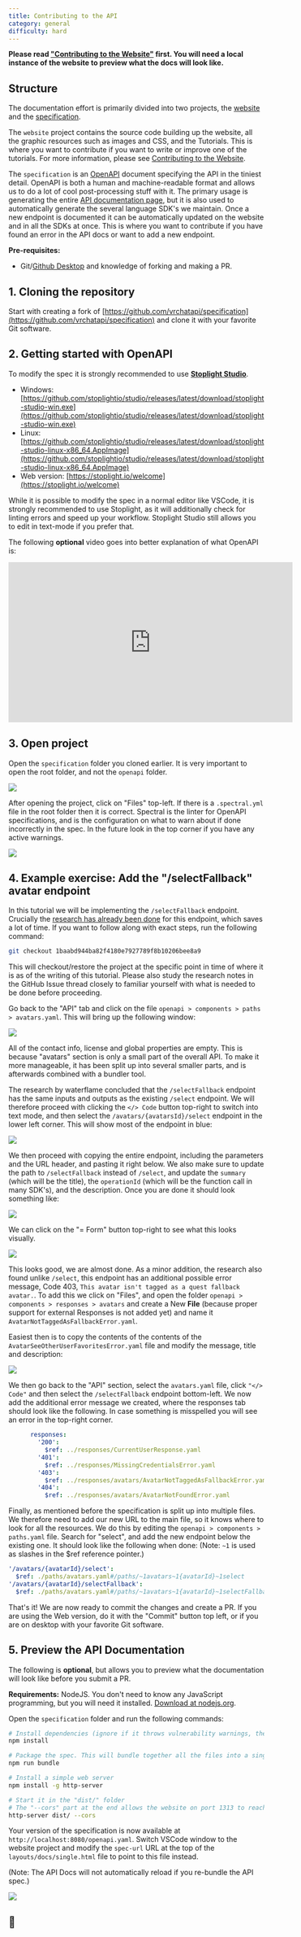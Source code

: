 ```yaml
---
title: Contributing to the API
category: general
difficulty: hard
---
```


**Please read ["Contributing to the Website"](/tutorials/contribute-website) first. You will need a local instance of the website to preview what the docs will look like.**

## Structure

The documentation effort is primarily divided into two projects, the [website](https://github.com/vrchatapi/vrchatapi.github.io) and the [specification](https://github.com/vrchatapi/specification).

The `website` project contains the source code building up the website, all the graphic resources such as images and CSS, and the Tutorials. This is where you want to contribute if you want to write or improve one of the tutorials. For more information, please see [Contributing to the Website](/tutorials/contribute-website).

The `specification` is an [OpenAPI](https://swagger.io/docs/specification/about/) document specifying the API in the tiniest detail. OpenAPI is both a human and machine-readable format and allows us to do a lot of cool post-processing stuff with it. The primary usage is generating the entire [API documentation page](/docs/api/), but it is also used to automatically generate the several language SDK's we maintain. Once a new endpoint is documented it can be automatically updated on the website and in all the SDKs at once. This is where you want to contribute if you have found an error in the API docs or want to add a new endpoint.

**Pre-requisites:**
* Git/[Github Desktop](https://desktop.github.com/) and knowledge of forking and making a PR.

## 1. Cloning the repository

Start with creating a fork of [https://github.com/vrchatapi/specification](https://github.com/vrchatapi/specification) and clone it with your favorite Git software.

## 2. Getting started with OpenAPI

To modify the spec it is strongly recommended to use [**Stoplight Studio**](https://stoplight.io/studio/).

* Windows: [https://github.com/stoplightio/studio/releases/latest/download/stoplight-studio-win.exe](https://github.com/stoplightio/studio/releases/latest/download/stoplight-studio-win.exe)
* Linux: [https://github.com/stoplightio/studio/releases/latest/download/stoplight-studio-linux-x86_64.AppImage](https://github.com/stoplightio/studio/releases/latest/download/stoplight-studio-linux-x86_64.AppImage)
* Web version: [https://stoplight.io/welcome](https://stoplight.io/welcome)

While it is possible to modify the spec in a normal editor like VSCode, it is strongly recommended to use Stoplight, as it will additionally check for linting errors and speed up your workflow. Stoplight Studio still allows you to edit in text-mode if you prefer that.

The following **optional** video goes into better explanation of what OpenAPI is:

<iframe width="560" height="315" src="https://www.youtube-nocookie.com/embed/pRS9LRBgjYg" title="YouTube video player" frameborder="0" allow="accelerometer; autoplay; clipboard-write; encrypted-media; gyroscope; picture-in-picture" allowfullscreen></iframe>

## 3. Open project

Open the `specification` folder you cloned earlier. It is very important to open the root folder, and not the `openapi` folder.

![](/assets/img/tutorials/contribute-api/open_folder.png)

After opening the project, click on "Files" top-left. If there is a `.spectral.yml` file in the root folder then it is correct. Spectral is the linter for OpenAPI specifications, and is the configuration on what to warn about if done incorrectly in the spec. In the future look in the top corner if you have any active warnings.

![](/assets/img/tutorials/contribute-api/files_spectral.png)

## 4. Example exercise: Add the "/selectFallback" avatar endpoint

In this tutorial we will be implementing the `/selectFallback` endpoint. Crucially the [research has already been done](https://github.com/vrchatapi/specification/issues/70) for this endpoint, which saves a lot of time. If you want to follow along with exact steps, run the following command:

```bash
git checkout 1baabd944ba82f4180e7927789f8b10206bee8a9
```

This will checkout/restore the project at the specific point in time of where it is as of the writing of this tutorial. Please also study the research notes in the GitHub Issue thread closely to familiar yourself with what is needed to be done before proceeding.

Go back to the "API" tab and click on the file `openapi > components > paths > avatars.yaml`. This will bring up the following window:

![](/assets/img/tutorials/contribute-api/avatars_spec.png)

All of the contact info, license and global properties are empty. This is because "avatars" section is only a small part of the overall API. To make it more manageable, it has been split up into several smaller parts, and is afterwards combined with a bundler tool.

The research by waterflame concluded that the `/selectFallback` endpoint has the same inputs and outputs as the existing `/select` endpoint. We will therefore proceed with clicking the `</> Code` button top-right to switch into text mode, and then select the `/avatars/{avatarsId}/select` endpoint in the lower left corner. This will show most of the endpoint in blue:

![](/assets/img/tutorials/contribute-api/select_endpoint.png)

We then proceed with copying the entire endpoint, including the parameters and the URL header, and pasting it right below.
We also make sure to update the path to `/selectFallback` instead of `/select`, and update the `summary` (which will be the title), the `operationId` (which will be the function call in many SDK's), and the description. Once you are done it should look something like:

![](/assets/img/tutorials/contribute-api/selectfallback_endpoint.png)

We can click on the "= Form" button top-right to see what this looks visually.

![](/assets/img/tutorials/contribute-api/selectfallback_gui.png)

This looks good, we are almost done. As a minor addition, the research also found unlike `/select`, this endpoint has an additional possible error message, Code 403, `This avatar isn't tagged as a quest fallback avatar.`. To add this we click on "Files", and open the folder `openapi > components > responses > avatars` and create a New **File** (because proper support for external Responses is not added yet) and name it `AvatarNotTaggedAsFallbackError.yaml`.

Easiest then is to copy the contents of the contents of the `AvatarSeeOtherUserFavoritesError.yaml` file and modify the message, title and description:

![](/assets/img/tutorials/contribute-api/error.png)

We then go back to the "API" section, select the `avatars.yaml` file, click `"</> Code"` and then select the `/selectFallback` endpoint bottom-left. We now add the additional error message we created, where the responses tab should look like the following. In case something is misspelled you will see an error in the top-right corner.

```yaml
      responses:
        '200':
          $ref: ../responses/CurrentUserResponse.yaml
        '401':
          $ref: ../responses/MissingCredentialsError.yaml
        '403':
          $ref: ../responses/avatars/AvatarNotTaggedAsFallbackError.yaml
        '404':
          $ref: ../responses/avatars/AvatarNotFoundError.yaml
```

Finally, as mentioned before the specification is split up into multiple files. We therefore need to add our new URL to the main file, so it knows where to look for all the resources. We do this by editing the `openapi > components > paths.yaml` file.
Search for "select", and add the new endpoint below the existing one. It should look like the following when done:
(Note: `~1` is used as slashes in the $ref reference pointer.)

```yaml
'/avatars/{avatarId}/select':
  $ref: ./paths/avatars.yaml#/paths/~1avatars~1{avatarId}~1select
'/avatars/{avatarId}/selectFallback':
  $ref: ./paths/avatars.yaml#/paths/~1avatars~1{avatarId}~1selectFallback
```

That's it! We are now ready to commit the changes and create a PR. If you are using the Web version, do it with the "Commit" button top left, or if you are on desktop with your favorite Git software.

## 5. Preview the API Documentation

The following is **optional**, but allows you to preview what the documentation will look like before you submit a PR.

**Requirements:** NodeJS. You don't need to know any JavaScript programming, but you will need it installed. [Download at nodejs.org](https://nodejs.org/en/download/).

Open the `specification` folder and run the following commands:

```bash
# Install dependencies (ignore if it throws vulnerability warnings, they are not applicable)
npm install

# Package the spec. This will bundle together all the files into a single specification, which can be used by the website.
npm run bundle

# Install a simple web server
npm install -g http-server

# Start it in the "dist/" folder
# The "--cors" part at the end allows the website on port 1313 to reach the spec on the different port 8080.
http-server dist/ --cors 
```

Your version of the specification is now available at `http://localhost:8080/openapi.yaml`. Switch VSCode window to the website project and modify the `spec-url` URL at the top of the `layouts/docs/single.html` file to point to this file instead.

(Note: The API Docs will not automatically reload if you re-bundle the API spec.)

![](/assets/img/tutorials/contribute-api/result.png)

## 🎉